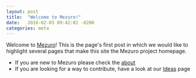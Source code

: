 ```yaml
---
layout: post
title:  "Welcome to Mezuro!"
date:   2016-02-03 09:42:01 -0200
categories: meta
---
```

Welcome to [Mezuro](/about/)! This is the page's first post in which we would like to highlight several pages that make this site the Mezuro project homepage.

* If you are new to Mezuro please check the [about](/about/)
* If you are looking for a way to contribute, have a look at our [Ideas](/ideas/) page
